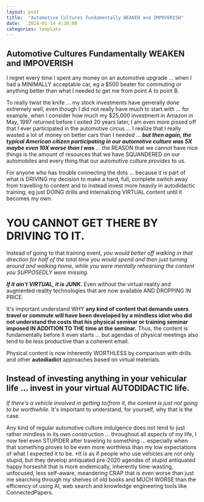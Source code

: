 ```yaml
---
layout: post
title:  "Automotive Cultures Fundamentally WEAKEN and IMPOVERISH"
date:   2024-01-14 4:30:00
categories: template
---
```


## Automotive Cultures Fundamentally WEAKEN and IMPOVERISH

I regret every time I spent any money on an automotive upgrade ... when I had a MINIMALLY acceptable car, eg a $500 beater for commuting or anything better than what I needed to get me from point A to point B.

To really twist the knife ... my stock investments have generally done extremely well, even though I did not really have much to start with  ... for example, when I consider how much my $25,000 investment in Amazon in May, 1997 returned before I exited 20 years later, I am even more pissed off that I ever participated in the automotive circus ... I realize that I really wasted a lot of money on better cars than I needed ... ***but then again, the typical American citizen participating in our automotive culture was 5X maybe even 10X worse than I was*** ... the REASON that we cannot have nice things is the amount of resources that we have SQUANDERED on our automobiles and every thing that our automotive culture *provides* to us.

For anyone who has trouble connecting the dots ... because it is part of what is DRIVING my decision to make a hard, full, complete switch away from travelling to content and to instead invest more heavily in autodidactic training, eg just DOING drills and internalizing VIRTUAL content until it becomes my own.  

# YOU CANNOT GET THERE BY DRIVING TO IT.

Instead of going to that training event, *you would better off walking in that direction for half of the total time you would spend and then just turning around and walking home, while you were mentally rehearsing the content you SUPPOSEDLY were missing.*

***If it ain't VIRTUAL, it is JUNK.*** Even without the virtual reality and augmented reality technologies that are now available AND DROPPING IN PRICE.

It's important understand WHY **any kind of content that demands users travel or commute will have been developed by a mindless idiot who did not understand the costs that his physical seminar or training seminar imposed IN ADDITION TO THE time at the seminar.**  Thus, the content is fundamentally before it even starts ... but agendas of physical meetings also tend to be less productive than a coherent email. 

Physical content is now inherently WORTHLESS by comparison with drills and other **autodiadict** approaches based on virtual materials. 

## Instead of investing anything in your vehicular life ... invest in your virtual AUTODIDACTIC life.

*If there's a vehicle involved in getting to/from it, the content is just not going to be worthwhile.* It's important to understand, for yourself, why that is the case.

Any kind of regular automotive culture indulgence does not tend to just rather mindless in its own construction ... throughout all aspects of my life, I now feel even STUPIDER after traveling to something ... especially when that something proves to be even more worthless than my low expectations of what I expected it to be.  *It is as if people who use vehicles are not only stupid, but they develop antiquated pre-2020 agendas of stupid antiquated happy horseshit that is more endemically, inherently time-wasting, unfocused, less self-aware, meandering CRAP that is even worse than just me searching through my shelves of old books and MUCH WORSE than the efficiency of using AI, web search and knowledge engineering tools like ConnectedPapers.
